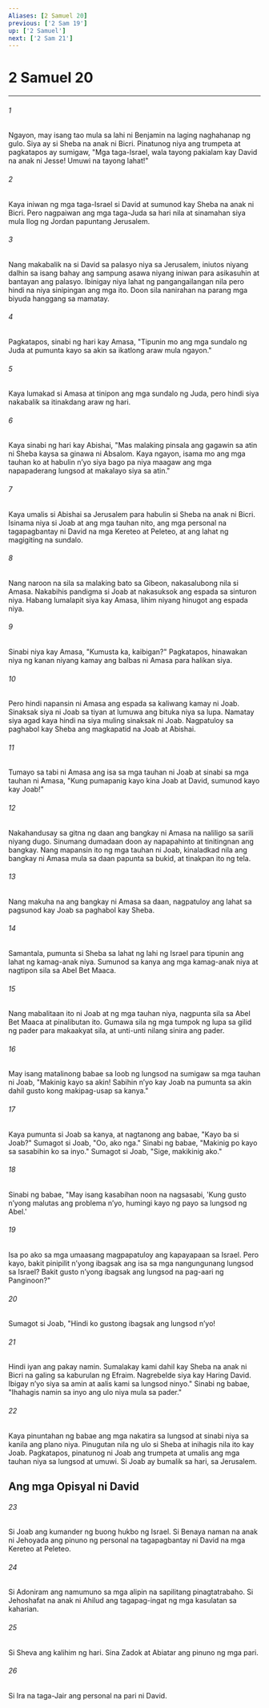 ```yaml
---
Aliases: [2 Samuel 20]
previous: ['2 Sam 19']
up: ['2 Samuel']
next: ['2 Sam 21']
---
```

# 2 Samuel 20

***


###### 1 


Ngayon, may isang tao mula sa lahi ni Benjamin na laging naghahanap ng gulo. Siya ay si Sheba na anak ni Bicri. Pinatunog niya ang trumpeta at pagkatapos ay sumigaw, "Mga taga-Israel, wala tayong pakialam kay David na anak ni Jesse! Umuwi na tayong lahat!" 


###### 2 


Kaya iniwan ng mga taga-Israel si David at sumunod kay Sheba na anak ni Bicri. Pero nagpaiwan ang mga taga-Juda sa hari nila at sinamahan siya mula Ilog ng Jordan papuntang Jerusalem. 


###### 3 


Nang makabalik na si David sa palasyo niya sa Jerusalem, iniutos niyang dalhin sa isang bahay ang sampung asawa niyang iniwan para asikasuhin at bantayan ang palasyo. Ibinigay niya lahat ng pangangailangan nila pero hindi na niya sinipingan ang mga ito. Doon sila nanirahan na parang mga biyuda hanggang sa mamatay. 


###### 4 


Pagkatapos, sinabi ng hari kay Amasa, "Tipunin mo ang mga sundalo ng Juda at pumunta kayo sa akin sa ikatlong araw mula ngayon." 


###### 5 


Kaya lumakad si Amasa at tinipon ang mga sundalo ng Juda, pero hindi siya nakabalik sa itinakdang araw ng hari. 


###### 6 


Kaya sinabi ng hari kay Abishai, "Mas malaking pinsala ang gagawin sa atin ni Sheba kaysa sa ginawa ni Absalom. Kaya ngayon, isama mo ang mga tauhan ko at habulin nʼyo siya bago pa niya maagaw ang mga napapaderang lungsod at makalayo siya sa atin." 


###### 7 


Kaya umalis si Abishai sa Jerusalem para habulin si Sheba na anak ni Bicri. Isinama niya si Joab at ang mga tauhan nito, ang mga personal na tagapagbantay ni David na mga Kereteo at Peleteo, at ang lahat ng magigiting na sundalo. 


###### 8 


Nang naroon na sila sa malaking bato sa Gibeon, nakasalubong nila si Amasa. Nakabihis pandigma si Joab at nakasuksok ang espada sa sinturon niya. Habang lumalapit siya kay Amasa, lihim niyang hinugot ang espada niya. 


###### 9 


Sinabi niya kay Amasa, "Kumusta ka, kaibigan?" Pagkatapos, hinawakan niya ng kanan niyang kamay ang balbas ni Amasa para halikan siya. 


###### 10 


Pero hindi napansin ni Amasa ang espada sa kaliwang kamay ni Joab. Sinaksak siya ni Joab sa tiyan at lumuwa ang bituka niya sa lupa. Namatay siya agad kaya hindi na siya muling sinaksak ni Joab. Nagpatuloy sa paghabol kay Sheba ang magkapatid na Joab at Abishai. 


###### 11 


Tumayo sa tabi ni Amasa ang isa sa mga tauhan ni Joab at sinabi sa mga tauhan ni Amasa, "Kung pumapanig kayo kina Joab at David, sumunod kayo kay Joab!" 


###### 12 


Nakahandusay sa gitna ng daan ang bangkay ni Amasa na naliligo sa sarili niyang dugo. Sinumang dumadaan doon ay napapahinto at tinitingnan ang bangkay. Nang mapansin ito ng mga tauhan ni Joab, kinaladkad nila ang bangkay ni Amasa mula sa daan papunta sa bukid, at tinakpan ito ng tela. 


###### 13 


Nang makuha na ang bangkay ni Amasa sa daan, nagpatuloy ang lahat sa pagsunod kay Joab sa paghabol kay Sheba. 


###### 14 


Samantala, pumunta si Sheba sa lahat ng lahi ng Israel para tipunin ang lahat ng kamag-anak niya. Sumunod sa kanya ang mga kamag-anak niya at nagtipon sila sa Abel Bet Maaca. 


###### 15 


Nang mabalitaan ito ni Joab at ng mga tauhan niya, nagpunta sila sa Abel Bet Maaca at pinalibutan ito. Gumawa sila ng mga tumpok ng lupa sa gilid ng pader para makaakyat sila, at unti-unti nilang sinira ang pader. 


###### 16 


May isang matalinong babae sa loob ng lungsod na sumigaw sa mga tauhan ni Joab, "Makinig kayo sa akin! Sabihin nʼyo kay Joab na pumunta sa akin dahil gusto kong makipag-usap sa kanya." 


###### 17 


Kaya pumunta si Joab sa kanya, at nagtanong ang babae, "Kayo ba si Joab?" Sumagot si Joab, "Oo, ako nga." Sinabi ng babae, "Makinig po kayo sa sasabihin ko sa inyo." Sumagot si Joab, "Sige, makikinig ako." 


###### 18 


Sinabi ng babae, "May isang kasabihan noon na nagsasabi, 'Kung gusto nʼyong malutas ang problema nʼyo, humingi kayo ng payo sa lungsod ng Abel.' 


###### 19 


Isa po ako sa mga umaasang magpapatuloy ang kapayapaan sa Israel. Pero kayo, bakit pinipilit nʼyong ibagsak ang isa sa mga nangungunang lungsod sa Israel? Bakit gusto nʼyong ibagsak ang lungsod na pag-aari ng Panginoon?" 


###### 20 


Sumagot si Joab, "Hindi ko gustong ibagsak ang lungsod nʼyo! 


###### 21 


Hindi iyan ang pakay namin. Sumalakay kami dahil kay Sheba na anak ni Bicri na galing sa kaburulan ng Efraim. Nagrebelde siya kay Haring David. Ibigay nʼyo siya sa amin at aalis kami sa lungsod ninyo." Sinabi ng babae, "Ihahagis namin sa inyo ang ulo niya mula sa pader." 


###### 22 


Kaya pinuntahan ng babae ang mga nakatira sa lungsod at sinabi niya sa kanila ang plano niya. Pinugutan nila ng ulo si Sheba at inihagis nila ito kay Joab. Pagkatapos, pinatunog ni Joab ang trumpeta at umalis ang mga tauhan niya sa lungsod at umuwi. Si Joab ay bumalik sa hari, sa Jerusalem.

## Ang mga Opisyal ni David 


###### 23 


Si Joab ang kumander ng buong hukbo ng Israel. Si Benaya naman na anak ni Jehoyada ang pinuno ng personal na tagapagbantay ni David na mga Kereteo at Peleteo. 


###### 24 


Si Adoniram ang namumuno sa mga alipin na sapilitang pinagtatrabaho. Si Jehoshafat na anak ni Ahilud ang tagapag-ingat ng mga kasulatan sa kaharian. 


###### 25 


Si Sheva ang kalihim ng hari. Sina Zadok at Abiatar ang pinuno ng mga pari. 


###### 26 


Si Ira na taga-Jair ang personal na pari ni David.
